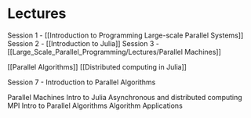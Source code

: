 # Lectures
Session 1 - [[Introduction to Programming Large-scale Parallel Systems]]
Session 2 - [[Introduction to Julia]]
Session 3 - [[Large_Scale_Parallel_Programming/Lectures/Parallel Machines]]

[[Parallel Algorithms]]
[[Distributed computing in Julia]]

Session 7 - Introduction to Parallel Algorithms

Parallel Machines
Intro to Julia
Asynchronous and distributed computing
MPI
Intro to Parallel Algorithms
Algorithm Applications